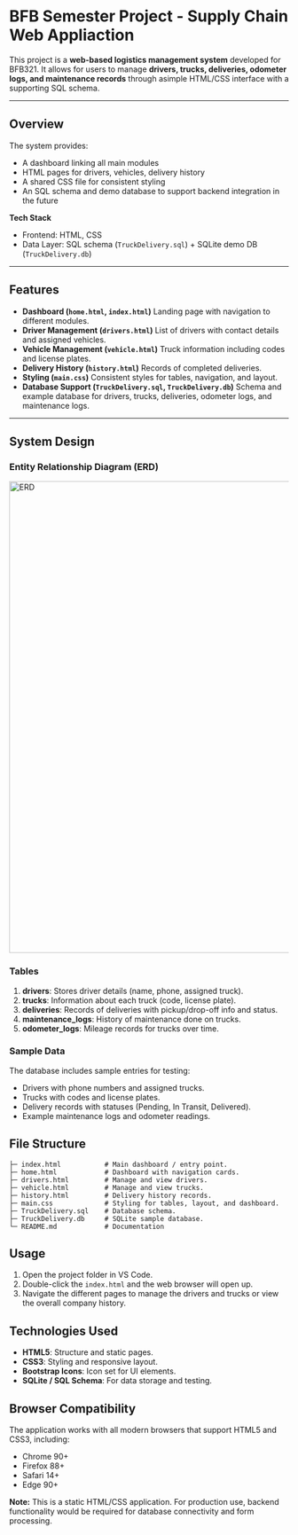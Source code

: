 #   BFB Semester Project - Supply Chain Web Appliaction

This project is a **web-based logistics management system** developed for BFB321. 
It allows for users to manage **drivers, trucks, deliveries, odometer logs, and maintenance records** through asimple HTML/CSS interface with a supporting SQL schema.

---

## Overview
The system provides:
- A dashboard linking all main modules
- HTML pages for drivers, vehicles, delivery history
- A shared CSS file for consistent styling
- An SQL schema and demo database to support backend integration in the future

**Tech Stack**
- Frontend: HTML, CSS
- Data Layer: SQL schema (`TruckDelivery.sql`) + SQLite demo DB (`TruckDelivery.db`)

---

## Features
- **Dashboard (`home.html`, `index.html`)**
  Landing page with navigation to different modules.
- **Driver Management (`drivers.html`)**
  List of drivers with contact details and assigned vehicles.
- **Vehicle Management (`vehicle.html`)**
  Truck information including codes and license plates.
- **Delivery History (`history.html`)**
  Records of completed deliveries.
- **Styling (`main.css`)**
  Consistent styles for tables, navigation, and layout.
- **Database Support (`TruckDelivery.sql`, `TruckDelivery.db`)**
  Schema and example database for drivers, trucks, deliveries, odometer logs, and maintenance logs.

---

## System Design

### Entity Relationship Diagram (ERD)

<img width="730" height="851" alt="ERD" src="https://github.com/user-attachments/assets/5239181d-5541-482f-a08c-f7be0488ce2a" />

### Tables 
1. **drivers**: Stores driver details (name, phone, assigned truck).
2. **trucks**: Information about each truck (code, license plate).
3. **deliveries**: Records of deliveries with pickup/drop-off info and status. 
4. **maintenance_logs**: History of maintenance done on trucks.
5. **odometer_logs**: Mileage records for trucks over time. 

### Sample Data
The database includes sample entries for testing: 
- Drivers with phone numbers and assigned trucks.
- Trucks with codes and license plates.
- Delivery records with statuses (Pending, In Transit, Delivered).
- Example maintenance logs and odometer readings.

## File Structure
```
├─ index.html           # Main dashboard / entry point.
├─ home.html            # Dashboard with navigation cards.
├─ drivers.html         # Manage and view drivers.
├─ vehicle.html         # Manage and view trucks.
├─ history.html         # Delivery history records. 
├─ main.css             # Styling for tables, layout, and dashboard.
├─ TruckDelivery.sql    # Database schema.
├─ TruckDelivery.db     # SQLite sample database.
└─ README.md            # Documentation
```
## Usage

1. Open the project folder in VS Code.
2. Double-click the `index.html` and the web browser will open up.
3. Navigate the different pages to manage the drivers and trucks or view the overall company history.

## Technologies Used

- **HTML5**: Structure and static pages.
- **CSS3**: Styling and responsive layout.
- **Bootstrap Icons**: Icon set for UI elements. 
- **SQLite / SQL Schema**: For data storage and testing. 

## Browser Compatibility

The application works with all modern browsers that support HTML5 and CSS3, including:

- Chrome 90+
- Firefox 88+ 
- Safari 14+ 
- Edge 90+

**Note:** This is a static HTML/CSS application. For production use, backend functionality would be required for database connectivity and form processing. 